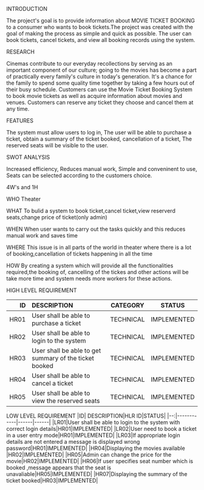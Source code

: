 INTRODUCTION

The project's goal is to provide information about MOVIE TICKET BOOKING to a consumer who wants to book tickets.The project was created with the goal of making the process as simple and quick as possible.
The user can book tickets, cancel tickets, and view all booking records using the system.

RESEARCH

Cinemas contribute to our everyday recollections by serving as an important component of our culture; going to the movies has become a part of practically every family's culture in today's generation. 
It's a chance for the family to spend some quality time together by taking a few hours out of their busy schedule. 
Customers can use the Movie Ticket Booking System to book movie tickets as well as acquire information about movies and venues. 
Customers can reserve any ticket they choose and cancel them at any time.

FEATURES


The system must allow users to log in,
The user will be able to purchase a ticket,
obtain a summary of the ticket booked,
cancellation of a ticket,
The reserved seats will be visible to the user.

SWOT ANALYSIS

Increased efficiency,
Reduces manual work,
Simple and conveninent to use,
Seats can be selected according to the customers choice.


4W's    and   1H

WHO
Theater

WHAT
To bulid a system to book ticket,cancel ticket,view reserverd seats,change price of ticket(only admin)

WHEN
When user wants to carry out the tasks quickly and this reduces manual work and saves time

WHERE
This issue is in all parts of the world in theater where there is a lot of booking,cancellation of tickets happening in all the time

HOW
By creating a system which will provide all the functionalities required,the booking of, cancelling of the tickes and other actions will be take more time and system needs more workers for these actions.
 

HIGH LEVEL REQUIREMENT

|ID| DESCRIPTION|CATEGORY|STATUS|
|-:|:-----------|--------|------|
|HR01|User shall be able to purchase a ticket|TECHNICAL|IMPLEMENTED|
|HR02|User shall be able to login to the system|TECHNICAL|IMPLEMENTED|
|HR03|User shall be able to get summary of the ticket booked|TECHNICAL|IMPLEMENTED|
|HR04|User shall be able to cancel a ticket|TECHNICAL|IMPLEMENTED|
|HR05|User shall be able to view the reserved seats|TECHNICAL|IMPLEMENTED|


LOW LEVEL REQUIREMENT
|ID| DESCRIPTION|HLR ID|STATUS|
|--:|------------|------|------|
|LR01|User shall be able to login to the system with correct login details|HR01|IMPLEMENTED|
|LR02|User need to book a ticket in a user entry mode|HR01|IMPLEMENTED|
|LR03|If appropriate login details are not entered a message is displayed wrong password|HR01|IMPLEMENTED|
|HR04|Displaying the movies available	|HR02|IMPLEMENTED|
|HR05|Admin can change the price for the movie|HR02|IMPLEMENTED|
|HR06|If user specifies seat number which is booked ,message appears that the seat is unavaliable|HR05|IMPLEMENTED|
|HR07|Displaying the summary of the ticket booked|HR03|IMPLEMENTED|





